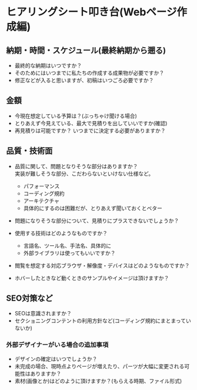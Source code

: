 # ヒアリングシート叩き台(Webページ作成編)

## 納期・時間・スケジュール(最終納期から遡る)
- 最終的な納期はいつですか？
- そのためにはいつまでに私たちの作成する成果物が必要ですか？
- 修正などが入ると思いますが、初稿はいつごろ必要ですか？

## 金額
- 今現在想定している予算は？(ぶっちゃけ聞ける場合)
- とりあえず今見えている、最大で見積りを出していいですか(確認)
- 再見積りは可能ですか？ いつまでに決定する必要がありますか？

## 品質・技術面
- 品質に関して、問題となりそうな部分はありますか？  
  実装が難しそうな部分、こだわらないといけない仕様など。
    - パフォーマンス
    - コーディング規約
    - アーキテクチャ
    - 具体的にするのは困難だが、とりあえず聞いておくとベター

- 問題になりそうな部分について、見積りにプラスできないでしょうか？

- 使用する技術はどのようなものですか？
    - 言語名、ツール名、手法名、具体的に
    - 外部ライブラリは使ってもいいですか？

- 閲覧を想定する対応ブラウザ・解像度・デバイスはどのようなものですか？

- ホバーしたときなど動くときのサンプルやイメージは頂けますか？

## SEO対策など
- SEOは意識されますか？
- セクショニングコンテントの利用方針など(コーディング規約にまとまっていないか)

### 外部デザイナーがいる場合の追加事項
- デザインの確定はいつでしょうか？
- 未完成の場合、現時点よりページが増えたり、パーツが大幅に変更される可能性はありますか？
- 素材(画像とか)はどのように頂けますか？(もらえる時期、ファイル形式)
